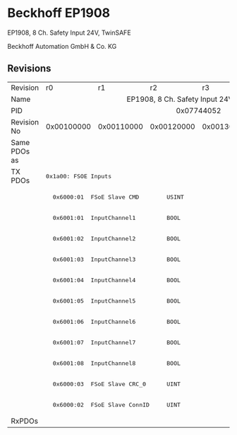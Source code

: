 # Beckhoff EP1908

EP1908, 8 Ch. Safety Input 24V, TwinSAFE 

Beckhoff Automation GmbH & Co. KG



## Revisions
<table>
<tr >
<td>Revision</td>
<td>r0</td>
<td>r1</td>
<td>r2</td>
<td>r3</td>
<td colspan=2 align="center">r4</td>
</tr>
<tr >
<td>Name</td>
<td colspan=6 align="center">EP1908, 8 Ch. Safety Input 24V, TwinSAFE </td>
</tr>
<tr >
<td>PID</td>
<td colspan=6 align="center">0x07744052</td>
</tr>
<tr >
<td>Revision No</td>
<td>0x00100000</td>
<td>0x00110000</td>
<td>0x00120000</td>
<td>0x00130000</td>
<td>0x00140000</td>
<td>0x00140002</td>
</tr>
<tr >
<td>Same PDOs as</td>
<td colspan=6 align="center"></td>
</tr>
<tr class="txpdo">
<td rowspan=12 valign=top>TX PDOs</td>
<td colspan=6 align="left"><pre>0x1a00: FSOE Inputs</pre></td>
<td></td>
</tr>
<tr class="txpdo">
<td colspan=6 align="left"><pre>  0x6000:01  FSoE Slave CMD        USINT</pre></td>
</tr>
<tr class="txpdo">
<td colspan=6 align="left"><pre>  0x6001:01  InputChannel1         BOOL</pre></td>
</tr>
<tr class="txpdo">
<td colspan=6 align="left"><pre>  0x6001:02  InputChannel2         BOOL</pre></td>
</tr>
<tr class="txpdo">
<td colspan=6 align="left"><pre>  0x6001:03  InputChannel3         BOOL</pre></td>
</tr>
<tr class="txpdo">
<td colspan=6 align="left"><pre>  0x6001:04  InputChannel4         BOOL</pre></td>
</tr>
<tr class="txpdo">
<td colspan=6 align="left"><pre>  0x6001:05  InputChannel5         BOOL</pre></td>
</tr>
<tr class="txpdo">
<td colspan=6 align="left"><pre>  0x6001:06  InputChannel6         BOOL</pre></td>
</tr>
<tr class="txpdo">
<td colspan=6 align="left"><pre>  0x6001:07  InputChannel7         BOOL</pre></td>
</tr>
<tr class="txpdo">
<td colspan=6 align="left"><pre>  0x6001:08  InputChannel8         BOOL</pre></td>
</tr>
<tr class="txpdo">
<td colspan=6 align="left"><pre>  0x6000:03  FSoE Slave CRC_0      UINT</pre></td>
</tr>
<tr class="txpdo">
<td colspan=6 align="left"><pre>  0x6000:02  FSoE Slave ConnID     UINT</pre></td>
</tr>
<tr >
<td>RxPDOs</td>
<td colspan=6 align="left"></td>
</tr>
</table>
